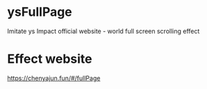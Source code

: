 # ysFullPage
Imitate ys Impact official website - world full screen scrolling effect
# Effect website
https://chenyajun.fun/#/fullPage
